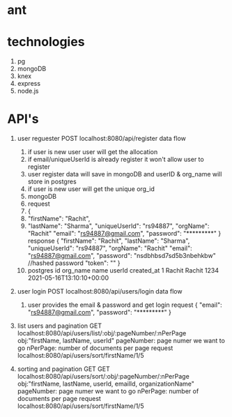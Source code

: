 # ant
# technologies
  1. pg
  2. mongoDB
  3. knex
  4. express
  5. node.js
# API's
  1. user reguester
     POST localhost:8080/api/register
        data flow
        1. if user is new user user will get the allocation
        2. if email/uniqueUserId is already register it won't allow user to register
        3. user register data will save in mongoDB and userID & org_name will store in postgres
        4. if user is new user will get the unique org_id
        5. mongoDB
        6. request
        7. {
        8.  "firstName": "Rachit",
        9.  "lastName": "Sharma",
            "uniqueUserId": "rs94887",
            "orgName": "Rachit"
            "email": "rs94887@gmail.com",
            "password": "*********"
          }
          response
          {
            "firstName": "Rachit",
            "lastName": "Sharma",
            "uniqueUserId": "rs94887",
            "orgName": "Rachit"
            "email": "rs94887@gmail.com",
            "password": "nsdbhbsd7sd5b3nbehkbw" //hashed password
            "token": ""
          }
        7. postgres
        id     org_name    name     userId      created_at
        1      Rachit      Rachit   1234        2021-05-16T13:10:10+00:00
  2. user login
     POST localhost:8080/api/users/login
        data flow
        1. user provides the email & password and get login
        request 
        {
          "email": "rs94887@gmail.com",
          "password": "*********"
        }
  3. list users and pagination
     GET localhost:8080/api/users/list/:obj/:pageNumber/:nPerPage
        obj:"firstName, lastName, userId"
        pageNumber: page numer we want to go
        nPerPage: number of documents per page
      request
      localhost:8080/api/users/sort/firstName/1/5
        
  4. sorting and pagination
     GET GET localhost:8080/api/users/sort/:obj/:pageNumber/:nPerPage
        obj:"firstName, lastName, userId, emailId, organizationName"
        pageNumber: page numer we want to go
        nPerPage: number of documents per page
      request
      localhost:8080/api/users/sort/firstName/1/5
